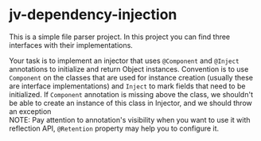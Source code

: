 # jv-dependency-injection

This is a simple file parser project.
In this project you can find three interfaces with their implementations.

Your task is to implement an injector that uses `@Component` and `@Inject` annotations to initialize and return 
Object instances. Convention is to use `Component` on the classes that are used for instance creation (usually these are interface implementations)
and `Inject` to mark fields that need to be initialized. If `Component` annotation is missing above the class, we shouldn't be able to create an instance of this class in Injector, and we should throw an exception <br>
NOTE: Pay attention to annotation's visibility when you want to use it with reflection API,
`@Retention` property may help you to configure it.


